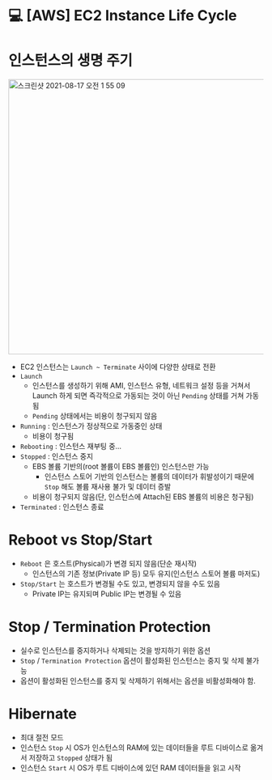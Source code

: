 💻 [AWS] EC2 Instance Life Cycle
================================

# 인스턴스의 생명 주기
<img width="544" alt="스크린샷 2021-08-17 오전 1 55 09" src="https://user-images.githubusercontent.com/57285121/129600700-8489a965-d112-4563-9b3b-0364ff013f0e.png">

* EC2 인스턴스는 `Launch ~ Terminate` 사이에 다양한 상태로 전환
* `Launch`
  * 인스턴스를 생성하기 위해 AMI, 인스턴스 유형, 네트워크 설정 등을 거쳐서 Launch 하게 되면 즉각적으로 가동되는 것이 아닌 `Pending` 상태를 거쳐 가동됨
  * `Pending` 상태에서는 비용이 청구되지 않음
* `Running` : 인스턴스가 정상적으로 가동중인 상태
  * 비용이 청구됨
* `Rebooting` : 인스턴스 재부팅 중...
* `Stopped` : 인스턴스 중지
  * EBS 볼륨 기반의(root 볼륨이 EBS 볼륨인) 인스턴스만 가능
    * 인스턴스 스토어 기반의 인스턴스는 볼륨의 데이터가 휘발성이기 때문에 `Stop` 해도 볼륨 재사용 불가 및 데이터 증발
  * 비용이 청구되지 않음(단, 인스턴스에 Attach된 EBS 볼륨의 비용은 청구됨)
* `Terminated` : 인스턴스 종료

# Reboot vs Stop/Start
* `Reboot` 은 호스트(Physical)가 변경 되지 않음(단순 재시작)
  * 인스턴스의 기존 정보(Private IP 등) 모두 유지(인스턴스 스토어 볼륨 마저도)
* `Stop/Start` 는 호스트가 변경될 수도 있고, 변경되지 않을 수도 있음
  * Private IP는 유지되며 Public IP는 변경될 수 있음

# Stop / Termination Protection
* 실수로 인스턴스를 중지하거나 삭제되는 것을 방지하기 위한 옵션
* `Stop` / `Termination Protection` 옵션이 활성화된 인스턴스는 중지 및 삭제 불가능
* 옵션이 활성화된 인스턴스를 중지 및 삭제하기 위해서는 옵션을 비활성화해야 함.

# Hibernate
* 최대 절전 모드
* 인스턴스 `Stop` 시 OS가 인스턴스의 RAM에 있는 데이터들을 루트 디바이스로 옮겨서 저장하고 `Stopped` 상태가 됨
* 인스턴스 `Start` 시 OS가 루트 디바이스에 있던 RAM 데이터들을 읽고 시작
